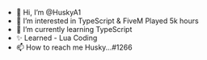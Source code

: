 - 👋 Hi, I’m @HuskyA1
- 👀 I’m interested in TypeScript & FiveM Played 5k hours
- 🌱 I’m currently learning TypeScript
- ✨ Learned - Lua Coding
- 📫 How to reach me Husky...#1266

<!---
HuskyA1/HuskyA1 is a ✨ special ✨ repository because its `README.md` (this file) appears on your GitHub profile.
You can click the Preview link to take a look at your changes.
--->

